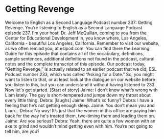 # Getting Revenge

Welcome to English as a Second Language Podcast number 237: Getting Revenge.  You're listening to English as a Second Language Podcast episode 237.  I'm your host, Dr. Jeff McQuillan, coming to you from the Center for Educational Development in, you know where, Los Angeles, California - beautiful Los Angeles, California.    Remember to visit our website, as we often remind you, at eslpod.com.  You can find there the Learning Guide for this episode that contains all of the vocabulary, definitions, sample sentences, additional definitions not found in the podcast, cultural notes and the complete transcript of this episode.  Our podcast today, “Getting Revenge,” is actually related to an earlier podcast that we did, ESL Podcast number 233, which was called “Asking for a Date.”  So, you might want to listen to that, or at least look at the dialogue on our website before you listen to this, but you can understand it without having listened to 233.  Now let's get started.  [Start of story]  Jaime:  I don’t know what’s wrong with Liam lately.  The guy is short-tempered and jumps down my throat about every little thing.    Debra:  [laughs]  Jaime:  What’s so funny?  Debra:  I have a feeling that he’s not getting enough sleep.  Jaime:  You don’t mean you and Liam...  Debra:  No way!  It’s just that the women in this office are paying him back for the way he's treated them, two-timing them and leading them on.  Jaime:  Are you serious?    Debra:  Yeah, there are quite a few women with an axe to grind and wouldn’t mind getting even with him.  You’re not going to tell him, are you? 